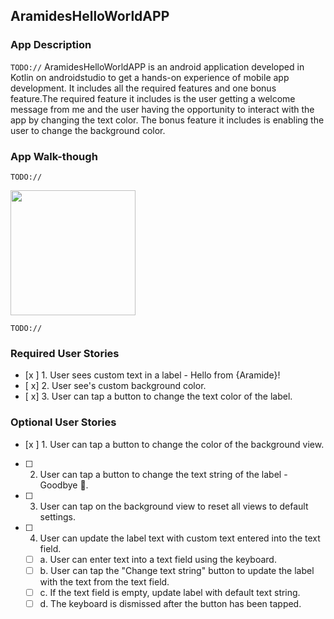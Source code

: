 
## AramidesHelloWorldAPP

### App Description
`TODO://` AramidesHelloWorldAPP is an android application developed in Kotlin on androidstudio to get a hands-on experience of mobile app development. It includes all the required features and one bonus feature.The required feature it includes is the user getting a welcome message from me and the user having the opportunity to interact with the app by changing the text color. The bonus feature it includes is enabling the user to change the background color.

### App Walk-though
`TODO://` 

<img src="https://imgur.com/a/eZRApBT" width=200><br>

`TODO://`

### Required User Stories
- [x ] 1. User sees custom text in a label - Hello from {Aramide}!
- [ x] 2. User see's custom background color.
- [ x] 3. User can tap a button to change the text color of the label.

### Optional User Stories
- [x ] 1. User can tap a button to change the color of the background view.
- [ ] 2. User can tap a button to change the text string of the label - Goodbye 👋.
- [ ] 3. User can tap on the background view to reset all views to default settings.
- [ ] 4. User can update the label text with custom text entered into the text field.
   - [ ] a. User can enter text into a text field using the keyboard.
   - [ ] b. User can tap the "Change text string" button to update the label with the text from the text field.
   - [ ] c. If the text field is empty, update label with default text string.
   - [ ] d. The keyboard is dismissed after the button has been tapped.

